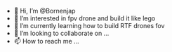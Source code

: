 - 👋 Hi, I’m @Bornenjap
- 👀 I’m interested in fpv drone and build it like lego
- 🌱 I’m currently learning how to build RTF drones fov
- 💞️ I’m looking to collaborate on ...
- 📫 How to reach me ...

<!---
Bornenjap/Bornenjap is a ✨ special ✨ repository because its `README.md` (this file) appears on your GitHub profile.
You can click the Preview link to take a look at your changes.
--->

